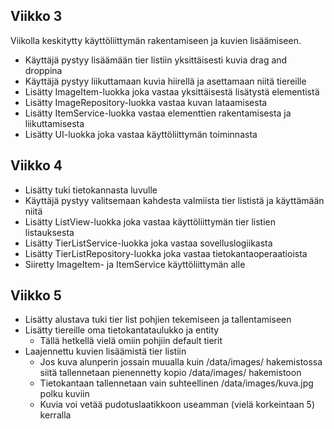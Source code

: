 ## Viikko 3
Viikolla keskitytty käyttöliittymän rakentamiseen ja kuvien lisäämiseen.

- Käyttäjä pystyy lisäämään tier listiin yksittäisesti kuvia drag and droppina
- Käyttäjä pystyy liikuttamaan kuvia hiirellä ja asettamaan niitä tiereille
- Lisätty ImageItem-luokka joka vastaa yksittäisestä lisätystä elementistä
- Lisätty ImageRepository-luokka vastaa kuvan lataamisesta
- Lisätty ItemService-luokka vastaa elementtien rakentamisesta ja liikuttamisesta
- Lisätty UI-luokka joka vastaa käyttöliittymän toiminnasta

## Viikko 4

- Lisätty tuki tietokannasta luvulle
- Käyttäjä pystyy valitsemaan kahdesta valmiista tier lististä ja käyttämään niitä
- Lisätty ListView-luokka joka vastaa käyttöliittymän tier listien listauksesta
- Lisätty TierListService-luokka joka vastaa sovelluslogiikasta
- Lisätty TierListRepository-luokka joka vastaa tietokantaoperaatioista
- Siiretty ImageItem- ja ItemService käyttöliittymän alle

## Viikko 5

- Lisätty alustava tuki tier list pohjien tekemiseen ja tallentamiseen
- Lisätty tiereille oma tietokantataulukko ja entity
    - Tällä hetkellä vielä omiin pohjiin default tierit
- Laajennettu kuvien lisäämistä tier listiin
    - Jos kuva alunperin jossain muualla kuin /data/images/ hakemistossa
    siitä tallennetaan pienennetty kopio /data/images/ hakemistoon
    - Tietokantaan tallennetaan vain suhteellinen /data/images/kuva.jpg polku kuviin
    - Kuvia voi vetää pudotuslaatikkoon useamman (vielä korkeintaan 5) kerralla